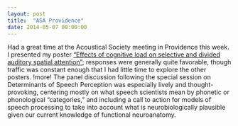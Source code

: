 ```yaml
---
layout: post
title:  "ASA Providence"
date: 2014-05-07 00:00:00
---
```


Had a great time at the Acoustical Society meeting in Providence this week. <more /> I presented my poster [“Effects of cognitive load on selective and divided auditory spatial attention”][div]; responses were generally quite favorable, though traffic was constant enough that I had little time to explore the other posters.  !more! The panel discussion following the special session on Determinants of Speech Perception was especially lively and thought-provoking, centering mostly on what speech scientists mean by phonetic or phonological “categories,” and including a call to action for models of speech processing to take into account what is neurobiologically plausible given our current knowledge of functional neuroanatomy.

[div]:   http://dan.mccloy.info/pubs/McCloyLee2014_DivAttnCogLoad.pdf
